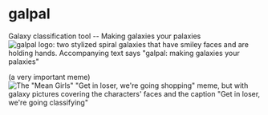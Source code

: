 # galpal
Galaxy classification tool -- Making galaxies your palaxies
![galpal logo: two stylized spiral galaxies that have smiley faces and are holding hands. Accompanying text says "galpal: making galaxies your palaxies"](https://github.com/user-attachments/assets/03466f7e-1b11-4fe7-8cba-6e088f7ccf6e)

(a very important meme)
![The "Mean Girls" "Get in loser, we're going shopping" meme, but with galaxy pictures covering the characters' faces and the caption "Get in loser, we're going classifying"](https://github.com/user-attachments/assets/9c062ebf-0632-422b-8fe8-ab5c227ff8da)
